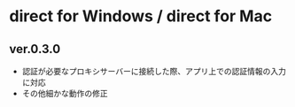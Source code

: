 # direct for Windows / direct for Mac

## ver.0.3.0

- 認証が必要なプロキシサーバーに接続した際、アプリ上での認証情報の入力に対応
- その他細かな動作の修正
